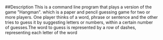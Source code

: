 ##Description
This is a command line program that plays a version of the game "Hangman". which
is a paper and pencil guessing game for two or more players. One player thinks of a word, phrase or sentence and the other tries to guess it by suggesting letters or numbers, within a certain number of guesses.The word to guess is represented by a row of dashes, representing each letter of the word

